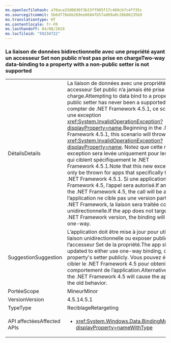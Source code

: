 ```yaml
---
ms.openlocfilehash: a70aca33d0830f3b23ff985f17c469cb7c4ff35c
ms.sourcegitcommit: 5b6d778ebb269ee6684fb57ad69a8c28b06235b9
ms.translationtype: HT
ms.contentlocale: fr-FR
ms.lasthandoff: 04/08/2019
ms.locfileid: "59234722"
---
```

### <a name="two-way-data-binding-to-a-property-with-a-non-public-setter-is-not-supported"></a><span data-ttu-id="0570a-101">La liaison de données bidirectionnelle avec une propriété ayant un accesseur Set non public n’est pas prise en charge</span><span class="sxs-lookup"><span data-stu-id="0570a-101">Two-way data-binding to a property with a non-public setter is not supported</span></span>

|   |   |
|---|---|
|<span data-ttu-id="0570a-102">Détails</span><span class="sxs-lookup"><span data-stu-id="0570a-102">Details</span></span>|<span data-ttu-id="0570a-103">La liaison de données avec une propriété sans accesseur Set public n’a jamais été prise en charge.</span><span class="sxs-lookup"><span data-stu-id="0570a-103">Attempting to data bind to a property without a public setter has never been a supported scenario.</span></span> <span data-ttu-id="0570a-104">À compter de .NET Framework 4.5.1, ce scénario lève une exception <xref:System.InvalidOperationException?displayProperty=name>.</span><span class="sxs-lookup"><span data-stu-id="0570a-104">Beginning in the .NET Framework 4.5.1, this scenario will throw an <xref:System.InvalidOperationException?displayProperty=name>.</span></span> <span data-ttu-id="0570a-105">Notez que cette nouvelle exception sera levée uniquement pour les applications qui ciblent spécifiquement le .NET Framework 4.5.1.</span><span class="sxs-lookup"><span data-stu-id="0570a-105">Note that this new exception will only be thrown for apps that specifically target the .NET Framework 4.5.1.</span></span> <span data-ttu-id="0570a-106">Si une application cible le .NET Framework 4.5, l’appel sera autorisé.</span><span class="sxs-lookup"><span data-stu-id="0570a-106">If an app targets the .NET Framework 4.5, the call will be allowed.</span></span> <span data-ttu-id="0570a-107">Si l’application ne cible pas une version particulière du .NET Framework, la liaison sera traitée comme étant unidirectionnelle.</span><span class="sxs-lookup"><span data-stu-id="0570a-107">If the app does not target a particular .NET Framework version, the binding will be treated as one-way.</span></span>|
|<span data-ttu-id="0570a-108">Suggestion</span><span class="sxs-lookup"><span data-stu-id="0570a-108">Suggestion</span></span>|<span data-ttu-id="0570a-109">L’application doit être mise à jour pour utiliser une liaison unidirectionnelle ou exposer publiquement l’accesseur Set de la propriété.</span><span class="sxs-lookup"><span data-stu-id="0570a-109">The app should be updated to either use one-way binding, or expose the property's setter publicly.</span></span> <span data-ttu-id="0570a-110">Vous pouvez également cibler le .NET Framework 4.5 pour obtenir l’ancien comportement de l’application.</span><span class="sxs-lookup"><span data-stu-id="0570a-110">Alternatively, targeting the .NET Framework 4.5 will cause the app to exhibit the old behavior.</span></span>|
|<span data-ttu-id="0570a-111">Portée</span><span class="sxs-lookup"><span data-stu-id="0570a-111">Scope</span></span>|<span data-ttu-id="0570a-112">Mineur</span><span class="sxs-lookup"><span data-stu-id="0570a-112">Minor</span></span>|
|<span data-ttu-id="0570a-113">Version</span><span class="sxs-lookup"><span data-stu-id="0570a-113">Version</span></span>|<span data-ttu-id="0570a-114">4.5.1</span><span class="sxs-lookup"><span data-stu-id="0570a-114">4.5.1</span></span>|
|<span data-ttu-id="0570a-115">Type</span><span class="sxs-lookup"><span data-stu-id="0570a-115">Type</span></span>|<span data-ttu-id="0570a-116">Reciblage</span><span class="sxs-lookup"><span data-stu-id="0570a-116">Retargeting</span></span>|
|<span data-ttu-id="0570a-117">API affectées</span><span class="sxs-lookup"><span data-stu-id="0570a-117">Affected APIs</span></span>|<ul><li><xref:System.Windows.Data.BindingMode.TwoWay?displayProperty=nameWithType></li></ul>|
